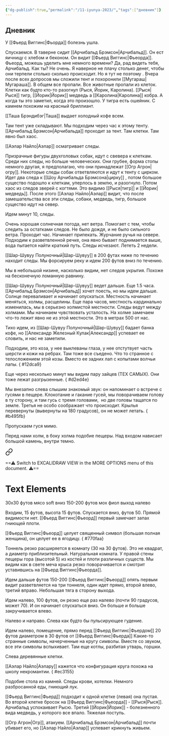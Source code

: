 ```yaml
---
{"dg-publish":true,"permalink":"/11-iyunya-2023/","tags":["дневник"]}
---
```


## Дневник
У [[Фьерд Виггинс\|Фьорда]] болезнь ушла.

Спускаемся. В таверне сидит [[Арчибальд Брэмсон\|Арчибальд]]. Он ест яичницу с хлебом и беконом. Он видит [[Фьерд Виггинс\|Фьеорда]]. Фьеорд, можешь уделить мне немного времени? Да, рад видеть тебя, Арчибальд. Как ты? Не очень. Я наверное не плачу столько денег, чтобы они терпели столько сколько происходит. Но я тут не поэтому . Вчера после всех допросов мы сложили тент и похоронили [[Мугараш\|Мугараша]]. В общем все пропали. Все животные пропали из клеток. Клетки как будто кто-то разогнул (Рыся, Йорик, Каролина). [[Рыся\|Рыся]] тигр, [[Йорик\|Йорик]] медведь а [[Каролина\|Каролина]] кобра. А когда ты это заметил, когда это произошло. У тигра есть ошейник. С камнем похожим на красный бриллиант. 

[[Таша Брэндибэг\|Таша]] выдает холодный кофе всем.

Там тент уже складывают. Мы подходим через час к этому тенту. [[Арчибальд Брэмсон\|Арчибальда]] проходит за тент. Там клетки. Там явно был хаос.

[[Аэлар Найло\|Аэлар]] осматривает следы.

Призрачные фигуры двухголовых собак, идут с свевера к клеткам. Среди них следы, но больше человеческих. Они грубее, форма стопы немного другая, я предполагаю, что они принадлежат [[Огр Агрон\|огру]]. Некоторые следы собак ответвляются и идут к тенту с цирком. Идет два следа к [[Шоу Арчибальда Брэмсона\|цирку]] , потом большое существо подошло к клеткам, уперлось в землю, и разогнуло. Потом хаос из следов зверей с когтями. Это видимо [[Рыся\|тигр]] и [[Йорик\|медведь]]. После этого [[Аэлар Найло\|Аэлар]] видит, что после замешательства все эти следы, собаки, медведь, тигр, большое существо идут на север.

Идем минут 10, следы.

Очень хорошая солнечная погода, нет ветра. Помогает с тем, чтобы следить за остатками следов. Не было дождя, и не было сильного ветра. Проходит час. Начинает припекать. Журчание ручья на севере. Подходим к разветвленной речке, она явно бывает поднимается выше, вода пытается найти краткий путь. Следы исчезают. Лететь 2 недели.

[[Шар-Шувуу Полуночный\|Шар-Шувуу]] в 200 футах ниже по течению находит следы. Мы форсируем реку и идем 200 футов вниз по течению.

Мы в небольшой низине, насколько видим, нет следов укрытия. Похоже на бесконечную ломанную равнину.

[[Шар-Шувуу Полуночный\|Шар-Шувуу]] ведет дальше. Еще 1.5 часа. [[Арчибальд Брэмсон\|Арчибальд]] хочет поесть, но мы идем дальше. Солнце переваливает и начинает опускаться. Местность начинает меняться, холмы, расщелины. Еще пара часов, местность кардинально изменилась, мы в серьезно холмистой местности. Следы ведут между холмами. Мы начинаем чувствовать усталость. На холме замечаем что-то лежит явно не из этой местности. Это в метрах 500 от нас.

Тихо идем, из [[Шар-Шувуу Полуночный\|Шар-Шувуу]] бадает банка кофе, но [[Александр Железный Кулак\|Александр]] успевает ее словить, и нас не заметили.

Подходим, это коза, у нее выклеваны глаза, у нее отстутвует часть шерсти и кожи на ребрах. Там тоже все съедено. Что то странное с телосложением этой козы. Вместо ее задних лап с копытами волчьи лапы.
{ #12dca9}


Еще через несколько минут мы видим пару зайцев (ТЕХ САМЫХ). Они тоже лежат разгрызенные.
{ #d2ed4e}


Мы внезапно слева слышим знакомый звук: он напоминает о встрече с гусями в пещере. Клокотание и гакание гусей, мы поворачиваем голову в ту сторону, и там гусь с тремя головами,  но две головы тащатся по земле. Третья не особо соображает что происходит. Крылья перевернуты (вывернуты на 180 градусов), он не может летать.
{ #b495fb}


Пропускаем гуся мимо.

Перед нами холм, в боку холма подобие пещеры. Над входом нависает большой камень, внутри темно.


<div class="transclusion internal-embed is-loaded"><a class="markdown-embed-link" href="/excalidraw/peshhera-ogra/" aria-label="Open link"><svg xmlns="http://www.w3.org/2000/svg" width="24" height="24" viewBox="0 0 24 24" fill="none" stroke="currentColor" stroke-width="2" stroke-linecap="round" stroke-linejoin="round" class="svg-icon lucide-link"><path d="M10 13a5 5 0 0 0 7.54.54l3-3a5 5 0 0 0-7.07-7.07l-1.72 1.71"></path><path d="M14 11a5 5 0 0 0-7.54-.54l-3 3a5 5 0 0 0 7.07 7.07l1.71-1.71"></path></svg></a><div class="markdown-embed">




==⚠  Switch to EXCALIDRAW VIEW in the MORE OPTIONS menu of this document. ⚠==


# Text Elements
30х30 футов
мясо 
soft вниз 
150-200 футов 
мох
фиол
выход
налево 


</div></div>


Входим, 15 футов, высота 15 футов. Спускается вниз, футов 50. Прямой видимости нет. [[Фьерд Виггинс\|Фьеорд]] первый замечает запах гниющей плоти. 

[[Фьерд Виггинс\|Фьеорд]] целует священный символ (большая полная женщина), он целует ее в ягодицу.
{ #770faa}


Тоннель резко расширяется в комнату (30 на 30 футов). Это не квадрат, а диаметр приблизительный. Натуральная комната. У правой стены пещеры гора (высотой 5) из костей и плоти различных существ. Мы видим как в свете меча крыса резко поворачивается и смотрит уставившись на [[Фьерд Виггинс\|Фьеорда]].

Идем дальше футов 150-200 [[Фьерд Виггинс\|Фьеорд]] опять первым видит разветвляется на три тоннеля, один идет прямо, второй влево, третий вправо. Небольшая тяга в сторону выхода.

Идем налево, 100 футов, он резко еще раз налево (почти 90 градусов, может 70). И он начинает спускаться вниз. Он больше и больше закручивается влево.

Налево и направо. Слева как будто бы пульсирующее гудение.

Идем налево, помещение, прямо перед [[Фьерд Виггинс\|Фьердом]] 20 футов диаметром в 30 футов от [[Фьерд Виггинс\|Фьерда]] Какие-то странные символы, начерченные на кругу символы. Вместе со звуком, все эти символы вспыхивает. Там еще котлы, разбитая утварь, горшки.

Слева деревянные клетки.

[[Аэлар Найло\|Аэлару]] кажется что конфигурация круга похожа на школу некромантии.
{ #ec3155}


Подобие стола из камней. Следы крови, котелки. Немного разбросанной еды, гниющий лук.

[[Фьерд Виггинс\|Фьерд]] подходит к одной клетке (левая) она пустая. Во второй клетке бросок на [[Фьерд Виггинс\|Фьеорда]] - [[Рыся\|Рыся]]. Арчибальд успокаивает Рысю. Третий [[Йорик\|Йорик]] - болезненного вида медведь, у которого все впало. Тяжелая поступь.

[[Огр Агрон\|Огр]], атакуем. [[Арчибальд Брэмсон\|Арчибальд]] почти убивает его, но [[Аэлар Найло\|Аэлар]] успевает крикнуть живьем.